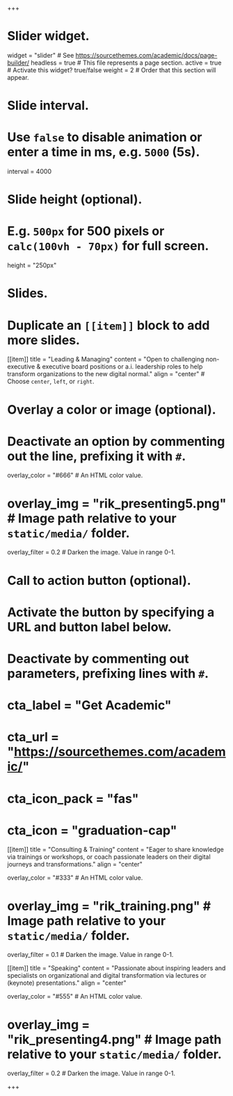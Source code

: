 +++
# Slider widget.
widget = "slider"  # See https://sourcethemes.com/academic/docs/page-builder/
headless = true  # This file represents a page section.
active = true  # Activate this widget? true/false
weight = 2  # Order that this section will appear.

# Slide interval.
# Use `false` to disable animation or enter a time in ms, e.g. `5000` (5s).
interval = 4000

# Slide height (optional).
# E.g. `500px` for 500 pixels or `calc(100vh - 70px)` for full screen.
height = "250px"

# Slides.
# Duplicate an `[[item]]` block to add more slides.
[[item]]
  title = "Leading & Managing"
  content = "Open to challenging non-executive & executive board positions or a.i. leadership roles to help transform organizations to the new digital normal."
  align = "center"  # Choose `center`, `left`, or `right`.

  # Overlay a color or image (optional).
  #   Deactivate an option by commenting out the line, prefixing it with `#`.
  overlay_color = "#666"  # An HTML color value.
   
 # overlay_img = "rik_presenting5.png"  # Image path relative to your `static/media/` folder.
  overlay_filter = 0.2  # Darken the image. Value in range 0-1.

  # Call to action button (optional).
  #   Activate the button by specifying a URL and button label below.
  #   Deactivate by commenting out parameters, prefixing lines with `#`.
  # cta_label = "Get Academic"
  # cta_url = "https://sourcethemes.com/academic/"
  # cta_icon_pack = "fas"
  # cta_icon = "graduation-cap"

[[item]]
  title = "Consulting & Training"
  content = "Eager to share knowledge via trainings or workshops, or coach passionate leaders on their digital journeys and transformations."
  align = "center"

  overlay_color = "#333"  # An HTML color value.
  # overlay_img = "rik_training.png"  # Image path relative to your `static/media/` folder.
  overlay_filter = 0.1  # Darken the image. Value in range 0-1.
  
  [[item]]
  title = "Speaking"
  content = "Passionate about inspiring leaders and specialists on organizational and digital transformation via lectures or (keynote) presentations."
  align = "center"

  overlay_color = "#555"  # An HTML color value.
 # overlay_img = "rik_presenting4.png"  # Image path relative to your `static/media/` folder.
  overlay_filter = 0.2  # Darken the image. Value in range 0-1.
  
  
+++




